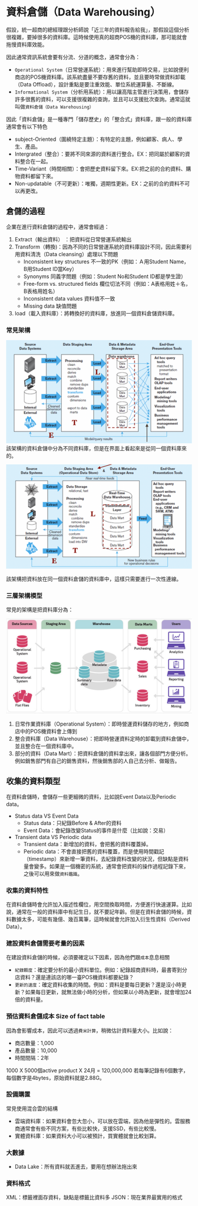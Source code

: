 # 資料倉儲（Data Warehousing）

假設，統一超商的總經理跟分析師說「近三年的資料報告給我」，那假設這個分析很複雜，要掉很多的資料庫。這時候使用真的超商POS機的資料庫，那可能就會拖慢資料庫效能。

因此通常資訊系統會要有分流、分道的概念，通常會分為：

- `Operational System`（日常營運系統）：用來進行幫助即時交易，比如說便利商店的POS機資料庫。該系統盡量不要存舊的資料，並且要時常做資料卸載（Data Offload），設計重點是要注重效能、單位系統運算量、不斷線。
- `Informational System`（分析用系統）：用以讓高階主管進行決策用，會儲存許多很舊的資料，可以支援很複雜的查詢，並且可以支援批次查詢。通常這就叫做`資料倉儲（Data Warehousing）`

因此「資料倉儲」是一種專門「儲存歷史」的「整合式」資料庫，跟一般的資料庫通常會有以下特色

- subject-Oriented（圍繞特定主題）：有特定的主題，例如顧客、病人、學生、產品。
- Intergrated（整合）：要將不同來源的資料進行整合。EX：把同屬於顧客的資料整合在一起。
- Time-Variant（時間相關）：會把歷史資料留下來。EX:把之前的合約資料、購物資料都留下來。
- Non-updatable（不可更新）：唯獨，週期性更新。EX：之前的合約資料不可以再更改。


## 倉儲的過程

企業在進行資料倉儲的過程中，通常會經過：
1. Extract（輸出資料） ：把資料從日常營運系統輸出
2. Transform（轉換)：因為不同的日常營運系統的資料庫設計不同，因此需要利用資料清洗（Data cleansing）處理以下問題
    - Inconsistent key structures 不一致的PK（例如：Ａ用Student Name，B用Student ID當Key）
    - Synonyms 同義字問題（例如：Student No和Student ID都是學生證）
    - Free-form vs. structured fields 欄位切法不同（例如：A表格用姓＋名，B表格用姓名）
    - Inconsistent data values 資料值不一致
    - Missing data 缺值問題
3. load（載入資料庫）：將轉換好的資料庫，放進同一個資料倉儲資料庫。


### 常見架構
![composite attribute](./圖片/datahousing1.png)
該架構的資料倉儲中分為不同資料庫，但是在界面上看起來是從同一個資料庫來的。

![composite attribute](./圖片/datahousing2.png)

該架構把資料放在同一個資料倉儲的資料庫中，這樣只需要進行一次性連線。
### 三層架構模型

常見的架構是把資料庫分為：

![composite attribute](./圖片/datamart.png)


1. 日常作業資料庫（Operational System）：即時營運資料儲存的地方，例如商店中的POS機資料會上傳到
2. 整合資料庫（Data Warehouse）：把即時營運資料定時的卸載到資料倉儲中，並且整合在一個資料庫中。
3. 部分的資料（Data Mart）：把資料倉儲的資料拿出來，讓各個部門方便分析。例如銷售部門有自己的銷售資料，然後銷售部的人自己去分析、做報告。

## 收集的資料類型

在資料倉儲時，會儲存一些更細微的資料，比如說Event Data以及Periodic data。

- Status data VS Event Data
  - Status data：只紀錄Before & After的資料
  - Event Data：會紀錄改變Status的事件是什麼（比如說：交易）
- Transient data VS Periodic data
  - Transient data：新增加的資料，會把舊的資料覆蓋掉。
  - Periodic data：不會直接把舊的資料覆蓋，而是使用時間戳記（timestamp）來新增一筆資料，去紀錄資料改變的狀況，但缺點是資料量會變多。如果是一個機密的系統，通常會把資料的操作過程記錄下來，之後可以用來做`資料鑑識`。


### 收集的資料特性

在資料倉儲時會允許加入描述性欄位，用空間換取時間，方便進行快速運算。比如說，通常在一般的資料庫中有記生日，就不要記年齡。但是在資料倉儲的時候，資料數據太多，可能有幾億、幾百萬筆，這時候就會允許加入衍生性資料（Derived Data）。


### 建設資料倉儲需要考量的因素

在建設資料倉儲的時候，必須要確定以下因素，因為他們跟`成本`息息相關

- `紀錄顆度`：確定要分析的最小資料單位。例如：紀錄超商資料時，最書寄到分店資料？還是連該店的哪一臺POS機資料都要紀錄？
- `更新的速度`：確定資料收集的時間。例如：資料是要每日更新？還是沒小時更新？如果每日更新，就無法做小時的分析，但如果以小時為更新，就會增加24倍的資料量。

### 預估資料倉儲成本 Size of fact table

因為會影響成本，因此可以透過`費米計算`，稍微估計資料量大小。比如說：
- 商店數量：1,000
- 產品數量：10,000
- 時間間隔：2年

1000 X 5000個active product X 24月 = 120,000,000
若每筆記錄有6個數字，每個數字是4bytes，原始資料就是2.88G。


### 設備購置

常見使用混合雲的結構
- 雲端資料庫：如果資料會忽大忽小，可以放在雲端，因為他是彈性的。雲服務商通常會有些不同方案，有些比較快，支援SSD，有些比較慢。
- 實體資料庫：如果資料大小可以被預計，買實體就會比較划算。


### 大數據

- Data Lake：所有資料就丟進去，要用在想辦法拖出來


### 資料格式

XML：標籤裡面存資料，缺點是標籤比資料多
JSON：現在業界最實用的格式
